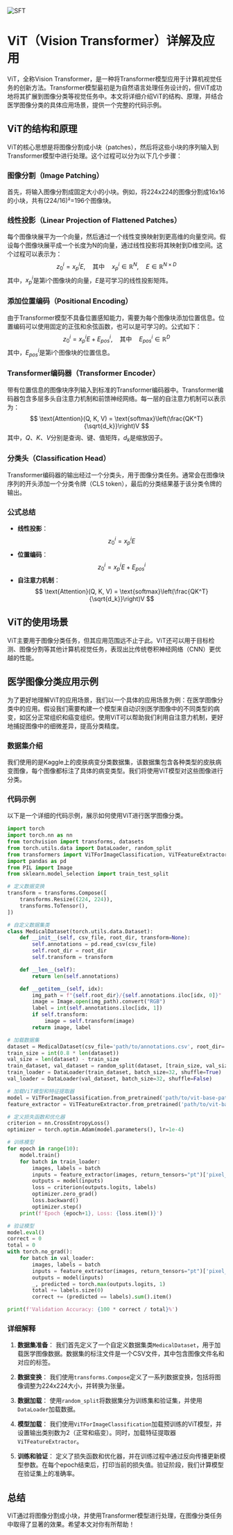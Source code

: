 ![SFT](BigModel/ViT/ViT.png)
# ViT（Vision Transformer）详解及应用

ViT，全称Vision Transformer，是一种将Transformer模型应用于计算机视觉任务的创新方法。Transformer模型最初是为自然语言处理任务设计的，但ViT成功地将其扩展到图像分类等视觉任务中。本文将详细介绍ViT的结构、原理，并结合医学图像分类的具体应用场景，提供一个完整的代码示例。

## ViT的结构和原理

ViT的核心思想是将图像分割成小块（patches），然后将这些小块的序列输入到Transformer模型中进行处理。这个过程可以分为以下几个步骤：

### 图像分割（Image Patching）

首先，将输入图像分割成固定大小的小块。例如，将224x224的图像分割成16x16的小块，共有(224/16)²=196个图像块。

### 线性投影（Linear Projection of Flattened Patches）

每个图像块展平为一个向量，然后通过一个线性变换映射到更高维的向量空间。假设每个图像块展平成一个长度为N的向量，通过线性投影将其映射到D维空间。这个过程可以表示为：
$$ z_0^i = x_p^iE, \quad \text{其中} \quad x_p^i \in \mathbb{R}^{N}, \quad E \in \mathbb{R}^{N \times D} $$
其中，$x_p^i$是第i个图像块的向量，$E$是可学习的线性投影矩阵。

### 添加位置编码（Positional Encoding）

由于Transformer模型不具备位置感知能力，需要为每个图像块添加位置信息。位置编码可以使用固定的正弦和余弦函数，也可以是可学习的。公式如下：
$$ z_0^i = x_p^iE + E_{pos}^i, \quad \text{其中} \quad E_{pos}^i \in \mathbb{R}^{D} $$
其中，$E_{pos}^i$是第i个图像块的位置信息。

### Transformer编码器（Transformer Encoder）

带有位置信息的图像块序列输入到标准的Transformer编码器中。Transformer编码器包含多层多头自注意力机制和前馈神经网络。每一层的自注意力机制可以表示为：
$$ \text{Attention}(Q, K, V) = \text{softmax}\left(\frac{QK^T}{\sqrt{d_k}}\right)V $$
其中，$Q$、$K$、$V$分别是查询、键、值矩阵，$d_k$是缩放因子。

### 分类头（Classification Head）

Transformer编码器的输出经过一个分类头，用于图像分类任务。通常会在图像块序列的开头添加一个分类令牌（CLS token），最后的分类结果基于该分类令牌的输出。

### 公式总结

- **线性投影**：
  $$ z_0^i = x_p^iE $$
- **位置编码**：
  $$ z_0^i = x_p^iE + E_{pos}^i $$
- **自注意力机制**：
  $$ \text{Attention}(Q, K, V) = \text{softmax}\left(\frac{QK^T}{\sqrt{d_k}}\right)V $$

## ViT的使用场景

ViT主要用于图像分类任务，但其应用范围远不止于此。ViT还可以用于目标检测、图像分割等其他计算机视觉任务，表现出比传统卷积神经网络（CNN）更优越的性能。

## 医学图像分类应用示例

为了更好地理解ViT的应用场景，我们以一个具体的应用场景为例：在医学图像分类中的应用。假设我们需要构建一个模型来自动识别医学图像中的不同类型的病变，如区分正常组织和癌变组织。使用ViT可以帮助我们利用自注意力机制，更好地捕捉图像中的细微差异，提高分类精度。

### 数据集介绍

我们使用的是Kaggle上的皮肤病变分类数据集，该数据集包含各种类型的皮肤病变图像，每个图像都标注了具体的病变类型。我们将使用ViT模型对这些图像进行分类。

### 代码示例

以下是一个详细的代码示例，展示如何使用ViT进行医学图像分类。

```python
import torch
import torch.nn as nn
from torchvision import transforms, datasets
from torch.utils.data import DataLoader, random_split
from transformers import ViTForImageClassification, ViTFeatureExtractor
import pandas as pd
from PIL import Image
from sklearn.model_selection import train_test_split

# 定义数据变换
transform = transforms.Compose([
    transforms.Resize((224, 224)),
    transforms.ToTensor(),
])

# 自定义数据集类
class MedicalDataset(torch.utils.data.Dataset):
    def __init__(self, csv_file, root_dir, transform=None):
        self.annotations = pd.read_csv(csv_file)
        self.root_dir = root_dir
        self.transform = transform

    def __len__(self):
        return len(self.annotations)

    def __getitem__(self, idx):
        img_path = f"{self.root_dir}/{self.annotations.iloc[idx, 0]}"
        image = Image.open(img_path).convert("RGB")
        label = int(self.annotations.iloc[idx, 1])
        if self.transform:
            image = self.transform(image)
        return image, label

# 加载数据集
dataset = MedicalDataset(csv_file='path/to/annotations.csv', root_dir='path/to/images', transform=transform)
train_size = int(0.8 * len(dataset))
val_size = len(dataset) - train_size
train_dataset, val_dataset = random_split(dataset, [train_size, val_size])
train_loader = DataLoader(train_dataset, batch_size=32, shuffle=True)
val_loader = DataLoader(val_dataset, batch_size=32, shuffle=False)

# 加载ViT模型和特征提取器
model = ViTForImageClassification.from_pretrained('path/to/vit-base-patch16-224-in21k', num_labels=2)
feature_extractor = ViTFeatureExtractor.from_pretrained('path/to/vit-base-patch16-224-in21k')

# 定义损失函数和优化器
criterion = nn.CrossEntropyLoss()
optimizer = torch.optim.Adam(model.parameters(), lr=1e-4)

# 训练模型
for epoch in range(10):
    model.train()
    for batch in train_loader:
        images, labels = batch
        inputs = feature_extractor(images, return_tensors="pt")['pixel_values']
        outputs = model(inputs)
        loss = criterion(outputs.logits, labels)
        optimizer.zero_grad()
        loss.backward()
        optimizer.step()
    print(f'Epoch {epoch+1}, Loss: {loss.item()}')

# 验证模型
model.eval()
correct = 0
total = 0
with torch.no_grad():
    for batch in val_loader:
        images, labels = batch
        inputs = feature_extractor(images, return_tensors="pt")['pixel_values']
        outputs = model(inputs)
        _, predicted = torch.max(outputs.logits, 1)
        total += labels.size(0)
        correct += (predicted == labels).sum().item()

print(f'Validation Accuracy: {100 * correct / total}%')
```

### 详细解释

1. **数据集准备**：
   我们首先定义了一个自定义数据集类`MedicalDataset`，用于加载医学图像数据。数据集的标注文件是一个CSV文件，其中包含图像文件名和对应的标签。

2. **数据变换**：
   我们使用`transforms.Compose`定义了一系列数据变换，包括将图像调整为224x224大小，并转换为张量。

3. **数据加载**：
   使用`random_split`将数据集分为训练集和验证集，并使用`DataLoader`加载数据。

4. **模型加载**：
   我们使用`ViTForImageClassification`加载预训练的ViT模型，并设置输出类别数为2（正常和癌变）。同时，加载特征提取器`ViTFeatureExtractor`。

5. **训练和验证**：
   定义了损失函数和优化器，并在训练过程中通过反向传播更新模型参数。在每个epoch结束后，打印当前的损失值。验证阶段，我们计算模型在验证集上的准确率。

## 总结

ViT通过将图像分割成小块，并使用Transformer模型进行处理，在图像分类任务中取得了显著的效果。希望本文对你有所帮助！